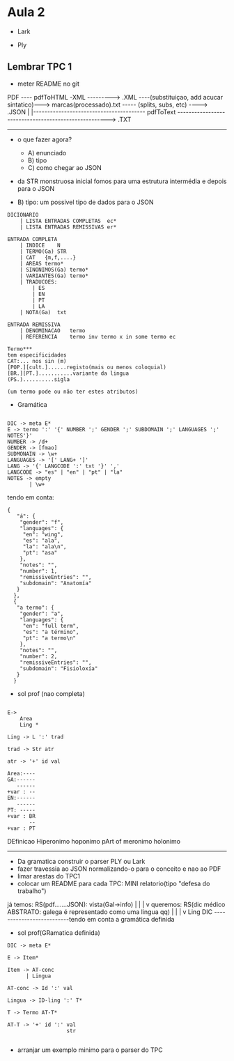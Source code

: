 # Aula 2

- Lark

- Ply

## Lembrar TPC 1

- meter README no git

PDF ---- pdfToHTML -XML ---------> .XML ----(substituiçao, add acucar sintatico)--->  marcas(processado).txt ----- (splits, subs, etc) ----> .JSON
 |
 |---------------------------------------- pdfToText -----------------------------------------------------> .TXT


 ----------------------------------------

 - o que fazer agora?
    - A) enunciado
    - B) tipo
    - C) como chegar ao JSON


- da STR monstruosa inicial fomos para uma estrutura intermédia e depois para o JSON

- B) tipo: um possivel tipo de dados para o JSON
```
DICIONARIO 
    | LISTA ENTRADAS COMPLETAS  ec*
    | LISTA ENTRADAS REMISSIVAS er*

ENTRADA COMPLETA
    | INDICE    N
    | TERMO(Ga) STR
    | CAT   {m,f,....}
    | AREAS termo*
    | SINONIMOS(Ga) termo*
    | VARIANTES(Ga) termo*
    | TRADUCOES: 
        | ES
        | EN
        | PT
        | LA
    | NOTA(Ga)  txt

ENTRADA REMISSIVA
    | DENOMINACAO   termo
    | REFERENCIA    termo inv termo x in some termo ec

Termo***
tem especificidades
CAT:... nos sin (m)
[POP.][cult.]......registo(mais ou menos coloquial)
[BR.][PT.]...........variante da lingua
(PS.)..........sigla

(um termo pode ou não ter estes atributos)

```



- Gramática
```

DIC -> meta E*
E -> termo ':' '{' NUMBER ';' GENDER ';' SUBDOMAIN ';' LANGUAGES ';' NOTES'}'
NUMBER -> /d+
GENDER -> [fmao]
SUDMONAIN -> \w+
LANGUAGES -> '[' LANG+ ']'
LANG -> '{' LANGCODE ':' txt '}' ','
LANGCODE -> "es" | "en" | "pt" | "la"
NOTES -> empty
       | \w+

```
tendo em conta:
```
{
   "á": {
    "gender": "f",
    "languages": {
     "en": "wing",
     "es": "ala",
     "la": "ala\n",
     "pt": "asa"
    },
    "notes": "",
    "number": 1,
    "remissiveEntries": "",
    "subdomain": "Anatomía"
   }
  },
  {
   "a termo": {
    "gender": "a",
    "languages": {
     "en": "full term",
     "es": "a término",
     "pt": "a termo\n"
    },
    "notes": "",
    "number": 2,
    "remissiveEntries": "",
    "subdomain": "Fisioloxía"
   }
  }

```

- sol prof (nao completa)

```

E->
    Area
    Ling *

Ling -> L ':' trad

trad -> Str atr

atr -> '+' id val
```

```
Area:----
GA:------
   ------
+var : --
EN:------
   ------
PT: -----
+var : BR
       --
+var : PT
```




DEfinicao
Hiperonimo hoponimo
pArt of
meronimo holonimo


---------

- Da gramatica construir o parser PLY ou Lark
- fazer travessia ao JSON normalizando-o para o conceito e nao ao PDF
- limar arestas do TPC1
- colocar um README para cada TPC: MINI relatorio(tipo "defesa do trabalho")

já temos: RS(pdf.......JSON): vista(Gal->info)
            |
            |
            |
            v
queremos: RS(dic médico ABSTRATO: galega é representado como uma lingua qq)
                    |
                    |
                    |
                    v
Ling DIC --------------------------tendo em conta a gramática definida


- sol prof(GRamatica definida)

```
DIC -> meta E*

E -> Item*

Item -> AT-conc
      | Lingua

AT-conc -> Id ':' val

Lingua -> ID-ling ':' T*

T -> Termo AT-T*

AT-T -> '+' id ':' val
                   str


```


- arranjar um exemplo minimo para o parser do TPC